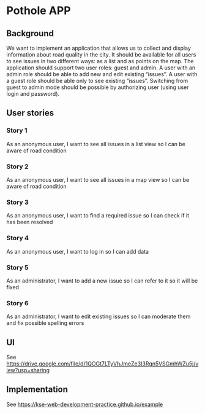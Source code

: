 # Pothole APP

## Background

We want to implement an application that allows us to collect and display information about road
quality in the city. It should be available for all users to see issues in two different ways: as a list
and as points on the map. The application should support two user roles: guest and admin. A
user with an admin role should be able to add new and edit existing “issues”. A user with a
guest role should be able only to see existing “issues”. Switching from guest to admin mode
should be possible by authorizing user (using user login and password).

## User stories

### Story 1

As an anonymous user, I want to see all issues in a list view so I can be aware of road condition

### Story 2

As an anonymous user, I want to see all issues in a map view so I can be aware of road
condition

### Story 3

As an anonymous user, I want to find a required issue so I can check if it has been resolved

### Story 4

As an anonymous user, I want to log in so I can add data

### Story 5

As an administrator, I want to add a new issue so I can refer to it so it will be fixed

### Story 6

As an administrator, I want to edit existing issues so I can moderate them and fix possible
spelling errors

## UI
See
https://drive.google.com/file/d/1QOGt7LTyVhJmeZe3I3Rgn5VSGmhWZu5j/view?usp=sharing

## Implementation

See https://kse-web-development-practice.github.io/example

